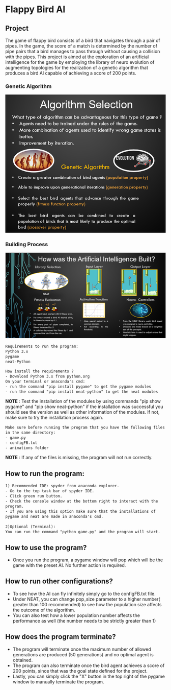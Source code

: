 # Flappy Bird AI

## Project

The game of flappy bird consists of a bird that
navigates through a pair of pipes. In the game, the score of
a match is determined by the number of pipe pairs that a bird
manages to pass through without causing a collision with the
pipes. This project is aimed at the exploration of an artificial
intelligence for the game by employing the library of neuro
evolution of augmenting topologies for the realization of a genetic
algorithm that produces a bird AI capable of achieving a score
of 200 points.

### Genetic Algorithm

![Genetic Algorithm](Genetic_algo_ex.png)

### Building Process

![Building Flappy Bird AI](AI_building_Process.png)

```
Requirements to run the program:
Python 3.x
pygame
neat-Python
```

```
How install the requirements ?
- Download Python 3.x from python.org
On your terminal or anaconda's cmd:
- run the command "pip install pygame" to get the pygame modules
- run the command "pip install neat-python" to get the neat modules
```

**NOTE** : Test the installation of the modules by using commands "pip show pygame" and "pip show neat-python"
if the installation was successful you should see the version as well as other information of the modules.
If not, make sure to try the installation process again.

```
Make sure before running the program that you have the following files in the same directory:
- game.py
- configFB.txt
- animations folder
```

**NOTE** : If any of the files is missing, the program will not run correctly.

## How to run the program:

```
1) Recommended IDE: spyder from anaconda explorer.
- Go to the top task bar of spyder IDE.
- Click green run button.
- Check the console window at the bottom right to interact with the program.
- If you are using this option make sure that the installations of pygame and neat are made in anaconda's cmd.

2)Optional (Terminal):
You can run the command "python game.py" and the program will start.
```

## How to use the program?

- Once you run the program, a pygame window will pop which will be the game with the preset AI. No further action is required.

## How to run other configurations?

- To see how the AI can fly infinitely simply go to the configFB.txt file.
- Under NEAT, you can change pop_size parameter to a higher number( greater than 100 recommended) to see how the population
  size affects the outcome of the algorithm.
- You can also test how a lower population number affects the performance as well (the number needs to be strictly greater than 1)

## How does the program terminate?

- The program will terminate once the maximum number of allowed generations are produced (50 generations) and no
  optimal agent is obtained.
- The program can also terminate once the bird agent achieves a score of 200 points, since that was the goal state
  defined for the project.
- Lastly, you can simply click the "X" button in the top right of the pygame window to manually terminate the program.
